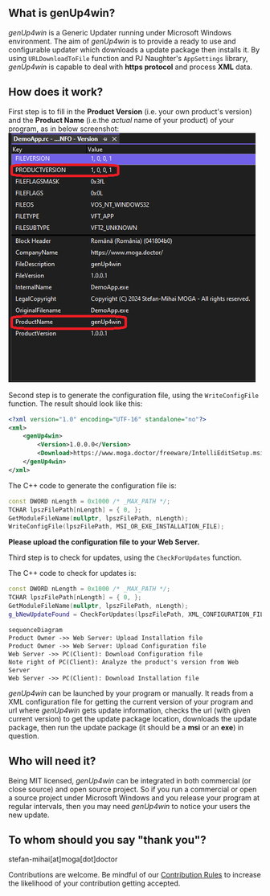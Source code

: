## What is genUp4win?
*genUp4win* is a Generic Updater running under Microsoft Windows environment. The aim of *genUp4win* is to provide a ready to use and configurable updater which downloads a update package then installs it. By using `URLDownloadToFile` function and PJ Naughter's `AppSettings` library, *genUp4win* is capable to deal with **https protocol** and process **XML** data.

## How does it work?
First step is to fill in the **Product Version** (i.e. your own product's version) and the **Product Name** (i.e.the *actual* name of your product) of your program, as in below screenshot:
![ProductVersion.png](ProductVersion.png)

Second step is to generate the configuration file, using the `WriteConfigFile` function. The result should look like this:
```xml
<?xml version="1.0" encoding="UTF-16" standalone="no"?>
<xml>
    <genUp4win>
        <Version>1.0.0.0</Version>
        <Download>https://www.moga.doctor/freeware/IntelliEditSetup.msi</Download>
    </genUp4win>
</xml>
```

The C++ code to generate the configuration file is:
```cpp
const DWORD nLength = 0x1000 /* _MAX_PATH */;
TCHAR lpszFilePath[nLength] = { 0, };
GetModuleFileName(nullptr, lpszFilePath, nLength);
WriteConfigFile(lpszFilePath, MSI_OR_EXE_INSTALLATION_FILE);
```

**Please upload the configuration file to your Web Server.**

Third step is to check for updates, using the `CheckForUpdates` function.

The C++ code to check for updates is:
```cpp
const DWORD nLength = 0x1000 /* _MAX_PATH */;
TCHAR lpszFilePath[nLength] = { 0, };
GetModuleFileName(nullptr, lpszFilePath, nLength);
g_bNewUpdateFound = CheckForUpdates(lpszFilePath, XML_CONFIGURATION_FILE);
```

```mermaid
sequenceDiagram
Product Owner ->> Web Server: Upload Installation file
Product Owner ->> Web Server: Upload Configuration file
Web Server ->> PC(Client): Download Configuration file
Note right of PC(Client): Analyze the product's version from Web Server
Web Server ->> PC(Client): Download Installation file
```

*genUp4win* can be launched by your program or manually. It reads from a XML configuration file for getting the current version of your program and url where *genUp4win* gets update information, checks the url (with given current version) to get the update package location, downloads the update package, then run the update package (it should be a **msi** or an **exe**) in question.

## Who will need it?
Being MIT licensed, *genUp4win* can be integrated in both commercial (or close source) and open source project. So if you run a commercial or open a source project under Microsoft Windows and you release your program at regular intervals, then you may need *genUp4win* to notice your users the new update.

## To whom should you say "thank you"?
stefan-mihai[at]moga[dot]doctor

Contributions are welcome. Be mindful of our [Contribution Rules](https://github.com/mihaimoga/genUp4win/blob/main/CONTRIBUTING.md) to increase the likelihood of your contribution getting accepted.
